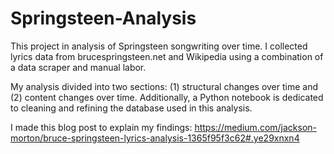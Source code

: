 # Springsteen-Analysis

This project in analysis of Springsteen songwriting over time. I collected lyrics data from brucespringsteen.net and Wikipedia using a combination of a data scraper and manual labor.

My analysis divided into two sections: 
    (1) structural changes over time and
    (2) content changes over time.
Additionally, a Python notebook is dedicated to cleaning and refining the database used in this analysis.

I made this blog post to explain my findings: https://medium.com/jackson-morton/bruce-springsteen-lyrics-analysis-1365f95f3c62#.ye29xnxn4
